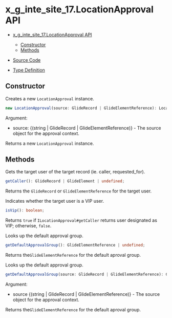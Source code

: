 # x_g_inte_site_17.LocationApproval API

- [x_g_inte_site_17.LocationApproval API](#x_g_inte_site_17locationapproval-api)
  - [Constructor](#constructor)
  - [Methods](#methods)

- [Source Code](source/api/LocationApproval.ts)
- [Type Definition](types/x_g_inte_site_17/api/LocationApproval.d.ts)

## Constructor

Creates a new `LocationApproval` instance.

```TypeScript
new LocationApproval(source: GlideRecord | GlideElementReference): LocationApproval;
```

Argument:

- source: {(string | GlideRecord | GlideElementReference)} - The source object for the approval context.

Returns a new `LocationApproval` instance.

## Methods

Gets the target user of the target record (ie. caller, requested_for).

```TypeScript
getCaller(): GlideRecord | GlideElement | undefined;
```

Returns the `GlideRecord` or `GlideElementReference` for the target user.

Indicates whether the target user is a VIP user.

```TypeScript
isVip(): boolean;
```

Returns `true` if `ILocationApproval#getCaller` returns user designated as VIP; otherwise, `false`.

Looks up the default approval group.

```TypeScript
getDefaultApprovalGroup(): GlideElementReference | undefined;
```

Returns the`GlideElementReference` for the default aproval group.

Looks up the default approval group.

```TypeScript
getDefaultApprovalGroup(source: GlideRecord | GlideElementReference): GlideElementReference | undefined;
```

Argument:

- source {(string | GlideRecord | GlideElementReference)} - The source object for the approval context.

Returns the`GlideElementReference` for the default aproval group.
